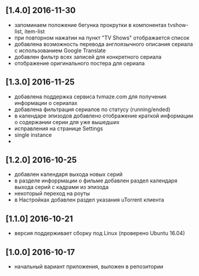 ## [1.4.0] 2016-11-30

+   запоминаем положение бегунка прокрутки в компонентах tvshow-list, item-list
+   при повторном нажатии на пункт "TV Shows" отображается список 
+   добавлена возможность перевода англоязычного описания сериала с использованием Google Translate
+   добавлен фильтр всех записей для конкретного сериала
+   отображение оригинального постера для сериала 

## [1.3.0] 2016-11-25

+	добавлена поддержка сервиса tvmaze.com для получения информации о сериалах
+	добавлена фильтрация сериалов по статусу (running/ended)
+	в календаре эпизодов добавлено отображение краткой информации о содержании серии для уже вышедших
+	исправления на странице Settings
+	single instance
+	

## [1.2.0] 2016-10-25

+   добавлен календаря выхода новых серий
+   в разделе инфоррмации о фильме добавлен раздел календаря выхода серий с кадрами из эпизода
+   некоторый переход на роуты
+   в Настройках добавлен раздел указания uTorrent клиента

## [1.1.0] 2016-10-21

+   версия поддерживает сборку под Linux (проверено Ubuntu 16.04) 

## [1.0.0] 2016-10-17

+   начальный вариант приложения, выложен в репозитории